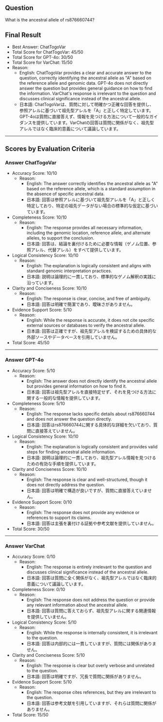 ## Question

What is the ancestral allele of rs876660744?

## Final Result

- Best Answer: ChatTogoVar
- Total Score for ChatTogoVar: 45/50
- Total Score for GPT-4o: 30/50
- Total Score for VarChat: 15/50
- Reason:
  - English: ChatTogoVar provides a clear and accurate answer to the question, correctly identifying the ancestral allele as "A" based on the reference allele and genomic data. GPT-4o does not directly answer the question but provides general guidance on how to find the information. VarChat's response is irrelevant to the question and discusses clinical significance instead of the ancestral allele.
  - 日本語: ChatTogoVarは、質問に対して明確かつ正確な回答を提供し、参照アレルに基づいて祖先型アレルを「A」と正しく特定しています。GPT-4oは質問に直接答えず、情報を見つける方法について一般的なガイダンスを提供しています。VarChatの回答は質問に関係がなく、祖先型アレルではなく臨床的意義について議論しています。

---

## Scores by Evaluation Criteria

### Answer ChatTogoVar
- Accuracy Score: 10/10
  - Reason: 
    - English: The answer correctly identifies the ancestral allele as "A" based on the reference allele, which is a standard assumption in the absence of specific ancestral data.
    - 日本語: 回答は参照アレルに基づいて祖先型アレルを「A」と正しく特定しており、特定の祖先データがない場合の標準的な仮定に基づいています。
- Completeness Score: 10/10
  - Reason: 
    - English: The response provides all necessary information, including the genomic location, reference allele, and alternate alleles, to support the conclusion.
    - 日本語: 回答は、結論を裏付けるために必要な情報（ゲノム位置、参照アレル、代替アレル）をすべて提供しています。
- Logical Consistency Score: 10/10
  - Reason: 
    - English: The explanation is logically consistent and aligns with standard genomic interpretation practices.
    - 日本語: 説明は論理的に一貫しており、標準的なゲノム解釈の実践に沿っています。
- Clarity and Conciseness Score: 10/10
  - Reason: 
    - English: The response is clear, concise, and free of ambiguity.
    - 日本語: 回答は明確で簡潔であり、曖昧さがありません。
- Evidence Support Score: 5/10
  - Reason: 
    - English: While the response is accurate, it does not cite specific external sources or databases to verify the ancestral allele.
    - 日本語: 回答は正確ですが、祖先型アレルを検証するための具体的な外部ソースやデータベースを引用していません。
- Total Score: 45/50

---

### Answer GPT-4o
- Accuracy Score: 5/10
  - Reason: 
    - English: The answer does not directly identify the ancestral allele but provides general information on how to find it.
    - 日本語: 回答は祖先型アレルを直接特定せず、それを見つける方法に関する一般的な情報を提供しています。
- Completeness Score: 5/10
  - Reason: 
    - English: The response lacks specific details about rs876660744 and does not answer the question directly.
    - 日本語: 回答はrs876660744に関する具体的な詳細を欠いており、質問に直接答えていません。
- Logical Consistency Score: 10/10
  - Reason: 
    - English: The explanation is logically consistent and provides valid steps for finding ancestral allele information.
    - 日本語: 説明は論理的に一貫しており、祖先型アレル情報を見つけるための有効な手順を提供しています。
- Clarity and Conciseness Score: 10/10
  - Reason: 
    - English: The response is clear and well-structured, though it does not directly address the question.
    - 日本語: 回答は明確で構造が良いですが、質問に直接答えていません。
- Evidence Support Score: 0/10
  - Reason: 
    - English: The response does not provide any evidence or references to support its claims.
    - 日本語: 回答は主張を裏付ける証拠や参考文献を提供していません。
- Total Score: 30/50

---

### Answer VarChat
- Accuracy Score: 0/10
  - Reason: 
    - English: The response is entirely irrelevant to the question and discusses clinical significance instead of the ancestral allele.
    - 日本語: 回答は質問に全く関係がなく、祖先型アレルではなく臨床的意義について議論しています。
- Completeness Score: 0/10
  - Reason: 
    - English: The response does not address the question or provide any relevant information about the ancestral allele.
    - 日本語: 回答は質問に答えておらず、祖先型アレルに関する関連情報を提供していません。
- Logical Consistency Score: 5/10
  - Reason: 
    - English: While the response is internally consistent, it is irrelevant to the question.
    - 日本語: 回答は内部的には一貫していますが、質問には関係がありません。
- Clarity and Conciseness Score: 5/10
  - Reason: 
    - English: The response is clear but overly verbose and unrelated to the question.
    - 日本語: 回答は明確ですが、冗長で質問に関係がありません。
- Evidence Support Score: 5/10
  - Reason: 
    - English: The response cites references, but they are irrelevant to the question.
    - 日本語: 回答は参考文献を引用していますが、それらは質問に関係がありません。
- Total Score: 15/50